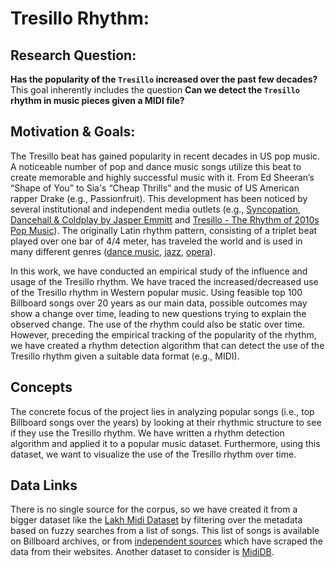 # Tresillo Rhythm: 

## Research Question: 

**Has the popularity of the `Tresillo` increased over the past few decades?**  
This goal inherently includes the question **Can we detect the `Tresillo` rhythm in music pieces given a MIDI file?**

## Motivation & Goals: 
The Tresillo beat has gained popularity in recent decades in US pop music. A noticeable number of pop and dance music songs utilize this beat to create memorable and highly successful music with it. From Ed Sheeran’s “Shape of You” to Sia's “Cheap Thrills” and the music of US American rapper Drake (e.g., Passionfruit). This development has been noticed by several institutional and independent media outlets (e.g., [Syncopation, Dancehall & Coldplay by Jasper Emmitt](https://medium.com/@jasperemmitt/syncopation-dancehall-coldplay-ede27c6d01cf) and [Tresillo - The Rhythm of 2010s Pop Music](https://www.youtube.com/watch?v=DZ_yT_ukkKA)). The originally Latin rhythm pattern, consisting of a triplet beat played over one bar of 4/4 meter, has traveled the world and is used in many different genres ([dance music](https://www.youtube.com/watch?v=JGwWNGJdvx8), [jazz](https://www.youtube.com/watch?v=4CtyQXFtu2U), [opera](https://www.youtube.com/watch?v=KJ_HHRJf0xg)).

In this work, we have conducted an empirical study of the influence and usage of the Tresillo rhythm. We have traced the increased/decreased use of the Tresillo rhythm in Western popular music. Using feasible top 100 Billboard songs over 20 years as our main data, possible outcomes may show a change over time, leading to new questions trying to explain the observed change. The use of the rhythm could also be static over time.
However, preceding the empirical tracking of the popularity of the rhythm, we have created a rhythm detection algorithm that can detect the use of the Tresillo rhythm given a suitable data format (e.g., MIDI).

## Concepts 

The concrete focus of the project lies in analyzing popular songs (i.e., top Billboard songs over the years) by looking at their rhythmic structure to see if they use the Tresillo rhythm. We have written a rhythm detection algorithm and applied it to a popular music dataset. Furthermore, using this dataset, we want to visualize the use of the Tresillo rhythm over time. 

## Data Links
There is no single source for the corpus, so we have created it from a bigger dataset like the [Lakh Midi Dataset](https://colinraffel.com/projects/lmd/ "The Lakh MIDI Dataset v0.1") by filtering over the metadata based on fuzzy searches from a list of songs. This list of songs is available on Billboard archives, or from [independent sources](https://data.world/kcmillersean/billboard-hot-100-1958-2017 "Billboard Hot weekly charts - Data.world") which have scraped the data from their websites.
Another dataset to consider is [MidiDB](https://www.mididb.com/genres/).